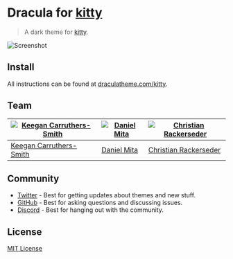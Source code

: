# Dracula for [kitty](https://sw.kovidgoyal.net/kitty/)

> A dark theme for [kitty](https://sw.kovidgoyal.net/kitty/).

![Screenshot](./screenshot.png)

## Install

All instructions can be found at [draculatheme.com/kitty](https://draculatheme.com/kitty).

## Team

<!-- This theme is maintained by the following person and a bunch of [awesome contributors](https://github.com/dracula/kitty/graphs/contributors). -->

| [![Keegan Carruthers-Smith](https://avatars0.githubusercontent.com/u/187831?v=3&s=70)](https://github.com/keegancsmith) | [![Daniel Mita](https://avatars0.githubusercontent.com/u/966706?v=3&s=70)](https://github.com/mienaikage) | [![Christian Rackerseder](https://avatars0.githubusercontent.com/u/149248?v=3&s=70)](https://github.com/screendriver) |
| ----------------------------------------------------------------------------------------------------------------------- | --------------------------------------------------------------------------------------------------------- | --------------------------------------------------------------------------------------------------------------------- |
| [Keegan Carruthers-Smith](https://github.com/keegancsmith)                                                              | [Daniel Mita](https://github.com/mienaikage)                                                              | [Christian Rackerseder](https://github.com/screendriver)                                                              |

## Community

- [Twitter](https://twitter.com/draculatheme) - Best for getting updates about themes and new stuff.
- [GitHub](https://github.com/dracula/dracula-theme/discussions) - Best for asking questions and discussing issues.
- [Discord](https://draculatheme.com/discord-invite) - Best for hanging out with the community.

## License

[MIT License](./LICENSE)
